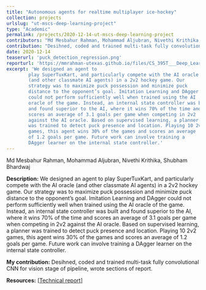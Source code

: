```yaml
---
title: "Autonomous agents for realtime multiplayer ice-hockey"
collection: projects
urlslug: "ut-mscs-deep-learning-project"
type: "Academic"
permalink: /projects/2020-12-14-ut-mscs-deep-learning-project
contributors: "Md Mesbahur Rahman, Mohammad Aljubran, Nivethi Krithika, Shubham Bhardwaj"
contribution: "Desihned, coded and trained multi-task fully convolutional CNN for vision stage of pipeline, wrote sections of report."
date: 2020-12-14
teaserurl: 'puck_detection_regression.png'
reporturl: 'https://mmrahman-utexas.github.io/files/CS_395T___Deep_Learning__Final_Project_Manuscript.pdf'
excerpt: 'We designed an agent to
        play SuperTuxKart, and particularly compete with the AI oracle
        (and other classmate AI agents) in a 2v2 hockey game. Our
        strategy was to maximize puck possession and minimize puck
        distance to the opponent’s goal. Imitation Learning and DAgger
        could not perform sufficiently well when trained using the AI
        oracle of the game. Instead, an internal state controller was built
        and found superior to the AI, where it wins 70% of the time and
        scores an average of 3.1 goals per game when competing in 2v2
        against the AI oracle. Based on supervised learning, a planner
        was trained to detect puck presence and location. Playing 10 2v2
        games, this agent wins 30% of the games and scores an average
        of 1.2 goals per game. Future work can involve training a
        DAgger learner on the internal state controller.'
---
```


Md Mesbahur Rahman, Mohammad Aljubran, Nivethi Krithika, Shubham Bhardwaj

**Description:**
We designed an agent to
        play SuperTuxKart, and particularly compete with the AI oracle
        (and other classmate AI agents) in a 2v2 hockey game. Our
        strategy was to maximize puck possession and minimize puck
        distance to the opponent’s goal. Imitation Learning and DAgger
        could not perform sufficiently well when trained using the AI
        oracle of the game. Instead, an internal state controller was built
        and found superior to the AI, where it wins 70% of the time and
        scores an average of 3.1 goals per game when competing in 2v2
        against the AI oracle. Based on supervised learning, a planner
        was trained to detect puck presence and location. Playing 10 2v2
        games, this agent wins 30% of the games and scores an average
        of 1.2 goals per game. Future work can involve training a
        DAgger learner on the internal state controller.

**My contribution:**
Desihned, coded and trained multi-task fully convolutional CNN for vision stage of pipeline, wrote sections of report.

**Resources:** [[Technical report](https://mmrahman-utexas.github.io/files/CS_395T___Deep_Learning__Final_Project_Manuscript.pdf)]
